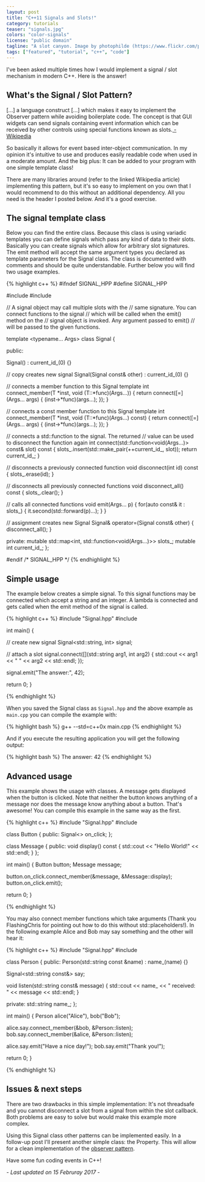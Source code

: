 ```yaml
---
layout: post
title: "C++11 Signals and Slots!"
category: tutorials
teaser: "signals.jpg"
colors: "color-signals"
license: "public domain"
tagline: "A slot canyon. Image by photophilde (https://www.flickr.com/photos/photophilde/5000685616/)"
tags: ["featured", "tutorial", "c++", "code"]
---
```


I've been asked multiple times how I would implement a signal / slot mechanism in modern C++. Here is the answer!

<!--more-->

## What's the Signal / Slot Pattern?

<div class="quote"> [...] a language construct [...] which makes it easy to implement the Observer pattern while avoiding boilerplate code. The concept is that GUI widgets can send signals containing event information which can be received by other controls using special functions known as slots.<a href="https://en.wikipedia.org/wiki/Signals_and_slots"> - Wikipedia</a></div>

So basically it allows for event based inter-object communication. In my opinion it's intuitive to use and produces easily readable code when used in a moderate amount. And the big plus: It can be added to your program with one simple template class!

There are many libraries around (refer to the linked Wikipedia article) implementing this pattern, but it's so easy to implement on you own that I would recommend to do this without an additional dependency. All you need is the header I posted below. And it's a good exercise.

## The signal template class

Below you can find the entire class. Because this class is using variadic templates you can define signals which pass any kind of data to their slots. Basically you can create signals which allow for arbitrary slot signatures. The emit method will accept the same argument types you declared as template parameters for the Signal class. The class is documented with comments and should be quite understandable. Further below you will find two usage examples.

{% highlight c++ %}
#ifndef SIGNAL_HPP
#define SIGNAL_HPP

#include <functional>
#include <map>

// A signal object may call multiple slots with the
// same signature. You can connect functions to the signal
// which will be called when the emit() method on the
// signal object is invoked. Any argument passed to emit()
// will be passed to the given functions.

template <typename... Args>
class Signal {

 public:

  Signal() : current_id_(0) {}

  // copy creates new signal
  Signal(Signal const& other) : current_id_(0) {}

  // connects a member function to this Signal
  template <typename T>
  int connect_member(T *inst, void (T::*func)(Args...)) {
    return connect([=](Args... args) { 
      (inst->*func)(args...); 
    });
  }

  // connects a const member function to this Signal
  template <typename T>
  int connect_member(T *inst, void (T::*func)(Args...) const) {
    return connect([=](Args... args) {
      (inst->*func)(args...); 
    });
  }

  // connects a std::function to the signal. The returned
  // value can be used to disconnect the function again
  int connect(std::function<void(Args...)> const& slot) const {
    slots_.insert(std::make_pair(++current_id_, slot));
    return current_id_;
  }

  // disconnects a previously connected function
  void disconnect(int id) const {
    slots_.erase(id);
  }

  // disconnects all previously connected functions
  void disconnect_all() const {
    slots_.clear();
  }

  // calls all connected functions
  void emit(Args... p) {
    for(auto const& it : slots_) {
      it.second(std::forward<Args>(p)...);
    }
  }

  // assignment creates new Signal
  Signal& operator=(Signal const& other) {
    disconnect_all();
  }

 private:
  mutable std::map<int, std::function<void(Args...)>> slots_;
  mutable int current_id_;
};

#endif /* SIGNAL_HPP */
{% endhighlight %}

## Simple usage

The example below creates a simple signal. To this signal functions may be connected which accept a string and an integer. A lambda is connected and gets called when the emit method of the signal is called.

{% highlight c++ %}
#include "Signal.hpp"
#include <iostream>

int main() {

  // create new signal
  Signal<std::string, int> signal;

  // attach a slot
  signal.connect([](std::string arg1, int arg2) {
      std::cout << arg1 << " " << arg2 << std::endl;
  });

  signal.emit("The answer:", 42);

  return 0;
}

{% endhighlight %}

When you saved the Signal class as `Signal.hpp` and the above example as `main.cpp` you can compile the example with:

{% highlight bash %}
g++ --std=c++0x main.cpp
{% endhighlight %}

And if you execute the resulting application you will get the following output:

{% highlight bash %}
The answer: 42
{% endhighlight %}


## Advanced usage

This example shows the usage with classes. A message gets displayed when the button is clicked. Note that neither the button knows anything of a message nor does the message know anything about a button. That's awesome! You can compile this example in the same way as the first.

{% highlight c++ %}
#include "Signal.hpp"
#include <iostream>

class Button {
 public:
  Signal<> on_click;
};

class Message {
 public:
  void display() const {
    std::cout << "Hello World!" << std::endl;
  }
};

int main() {
  Button  button;
  Message message;

  button.on_click.connect_member(&message, &Message::display);
  button.on_click.emit();

  return 0;
}

{% endhighlight %}

You may also connect member functions which take arguments (Thank you FlashingChris for pointing out how to do this without std::placeholders!). In the following example Alice and Bob may say something and the other will hear it:

{% highlight c++ %}
#include "Signal.hpp"
#include <iostream>

class Person {
public:
  Person(std::string const &name) : name_(name) {}

  Signal<std::string const&> say;

  void listen(std::string const& message) {
    std::cout << name_ << " received: " << message << std::endl;
  }

private:
  std::string name_;
};

int main() {
  Person alice("Alice"), bob("Bob");

  alice.say.connect_member(&bob, &Person::listen);
  bob.say.connect_member(&alice, &Person::listen);

  alice.say.emit("Have a nice day!");
  bob.say.emit("Thank you!");

  return 0;
}

{% endhighlight %}

## Issues & next steps

There are two drawbacks in this simple implementation: It's not threadsafe and you cannot disconnect a slot from a signal from within the slot callback. Both problems are easy to solve but would make this example more complex.

Using this Signal class other patterns can be implemented easily. In a follow-up post I'll present another simple class: the Property. This will allow for a clean implementation of the [observer pattern](https://en.wikipedia.org/wiki/Observer_pattern).

Have some fun coding events in C++!

*- Last updated on 15 Februray 2017 -*
